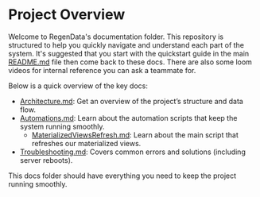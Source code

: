 # Project Overview

Welcome to RegenData's documentation folder. This repository is structured to help you quickly navigate and understand each part of the system. It's suggested that you start with the quickstart guide in the main [README.md](../README.md) file then come back to these docs. There are also some loom videos for internal reference you can ask a teammate for. 

Below is a quick overview of the key docs:

- [Architecture.md](./Architecture.md): Get an overview of the project’s structure and data flow.
- [Automations.md](./Automations.md): Learn about the automation scripts that keep the system running smoothly.
    - [MaterializedViewsRefresh.md](./MaterializedViewsRefresh.md): Learn about the main script that refreshes our materialized views.
- [Troubleshooting.md](./Troubleshooting.md): Covers common errors and solutions (including server reboots).


This docs folder should have everything you need to keep the project running smoothly. 
